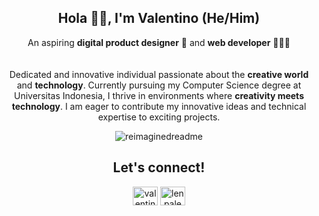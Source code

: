 <!-- Heading -->
<h2 align="center">
  Hola 🙋‍♂️, I'm Valentino (He/Him)
</h2>

<!-- Short Description -->
<p align="center">
  An aspiring <b>digital product designer</b> 🎨 and <b>web developer</b> 👷🏻‍♂️
</p>

<!-- Description -->
<p align="center" style="padding-top:20px">
  Dedicated and innovative individual passionate about the <b>creative world</b> and <b>technology</b>. Currently pursuing my Computer Science degree at Universitas Indonesia, I thrive in environments where <b>creativity meets technology</b>. I am eager to contribute my innovative ideas and technical expertise to exciting projects.
<p align="center">
  <img src="https://myreadme.vercel.app/api/embed/soydoradesu?panels=userstatistics,toprepositories,toplanguages,commitgraph" alt="reimaginedreadme" />
</p>

<!-- Connect -->
<h2 align="center">
  Let's connect!
</h2>
<p align="center">
<a href="https://linkedin.com/in/valentinokim" target="blank"><img align="center" src="https://raw.githubusercontent.com/rahuldkjain/github-profile-readme-generator/master/src/images/icons/Social/linked-in-alt.svg" alt="valentinokim" height="30" width="40" /></a>
<a href="https://instagram.com/lenpalen" target="blank"><img align="center" src="https://raw.githubusercontent.com/rahuldkjain/github-profile-readme-generator/master/src/images/icons/Social/instagram.svg" alt="lenpalen" height="30" width="40" /></a>
</p>
